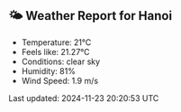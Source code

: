 <!-- WEATHER-START -->
## 🌤 Weather Report for Hanoi

- Temperature: 21°C
- Feels like: 21.27°C
- Conditions: clear sky
- Humidity: 81%
- Wind Speed: 1.9 m/s

Last updated: 2024-11-23 20:20:53 UTC
<!-- WEATHER-END -->
